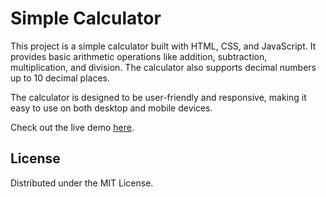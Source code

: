 # Simple Calculator

This project is a simple calculator built with HTML, CSS, and JavaScript. It provides basic arithmetic operations like addition, subtraction, multiplication, and division. The calculator also supports decimal numbers up to 10 decimal places.

The calculator is designed to be user-friendly and responsive, making it easy to use on both desktop and mobile devices.

Check out the live demo [here](<link to your live demo>).

## License

Distributed under the MIT License.
